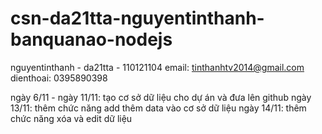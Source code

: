 # csn-da21tta-nguyentinthanh-banquanao-nodejs
nguyentinthanh - da21tta - 110121104
email: tinthanhtv2014@gmail.com
dienthoai: 0395890398

ngày 6/11 - ngày 11/11: tạo cơ sở dữ liệu cho dự án và đưa lên github
ngày 13/11: thêm chức năng add thêm data vào cơ sở dữ liệu
ngày 14/11: thêm chức năng xóa và edit dữ liệu
